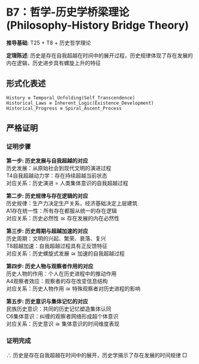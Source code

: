 # B7：哲学-历史学桥梁理论 (Philosophy-History Bridge Theory)  

**推导基础**: T25 + T8 + 历史哲学理论  

**定理陈述**: 历史是存在自我超越在时间中的展开过程，历史规律体现了存在发展的内在逻辑，历史进步具有螺旋上升的特征  

## 形式化表述  
```  
History ≡ Temporal_Unfolding(Self_Transcendence)  
Historical_Laws ≡ Inherent_Logic(Existence_Development)  
Historical_Progress ≡ Spiral_Ascent_Process  
```  

## 严格证明  

### 证明步骤  

**第一步: 历史发展与自我超越的对应**  
历史发展：从原始社会到现代文明的演进过程  
T4自我超越动力学：存在持续超越当前状态  
对应关系：历史演进 = 人类集体意识的自我超越过程  

**第二步: 历史规律与存在逻辑的对应**  
历史规律：生产力决定生产关系，经济基础决定上层建筑  
A1存在统一性：所有存在都服从统一的存在逻辑  
对应关系：历史必然性 ≅ 存在发展的内在必然性  

**第三步: 历史周期与超越加速的对应**  
历史周期：文明的兴起、繁荣、衰落、复兴  
T8超越加速：自我超越过程具有正反馈特征  
对应关系：历史螺旋式发展 ≅ 加速的自我超越过程  

**第四步: 历史人物与观察者作用的对应**  
历史人物的作用：个人在历史进程中的推动作用  
A4观察者效应：观察者的存在改变信息结构  
对应关系：历史人物作用 ≅ 特殊观察者对历史进程的影响  

**第五步: 历史意识与集体记忆的对应**  
民族历史意识：共同的历史记忆塑造集体认同  
C6集体意识：纠缠的观察者网络形成超个体意识  
对应关系：历史意识 ≅ 集体意识的时间维度表现  

### 证明完成  
∴ 历史是存在自我超越在时间中的展开，历史学揭示了存在发展的时间规律 □  